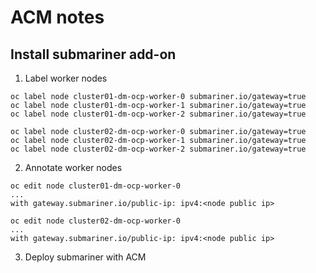 # ACM notes

## Install submariner add-on

1. Label worker nodes

````
oc label node cluster01-dm-ocp-worker-0 submariner.io/gateway=true
oc label node cluster01-dm-ocp-worker-1 submariner.io/gateway=true
oc label node cluster01-dm-ocp-worker-2 submariner.io/gateway=true

oc label node cluster02-dm-ocp-worker-0 submariner.io/gateway=true
oc label node cluster02-dm-ocp-worker-1 submariner.io/gateway=true
oc label node cluster02-dm-ocp-worker-2 submariner.io/gateway=true
````

2. Annotate worker nodes

````
oc edit node cluster01-dm-ocp-worker-0
...
with gateway.submariner.io/public-ip: ipv4:<node public ip>

oc edit node cluster02-dm-ocp-worker-0
...
with gateway.submariner.io/public-ip: ipv4:<node public ip>
````

3. Deploy submariner with ACM